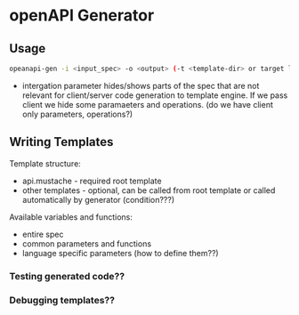 # openAPI Generator

## Usage

``` bash
opeanapi-gen -i <input_spec> -o <output> (-t <template-dir> or target language) -integration <client|server>
```

- intergation parameter hides/shows parts of the spec that are not relevant for client/server code generation to template engine. If we pass client we hide some paramaeters and operations. (do we have client only parameters, operations?)

<!-- something about client/sever code so we can add/remove parts related only to one of them -->
<!-- do we need some context specific information? like package name, etc. should be as low as possible -->

## Writing Templates

<!-- 
    - template language (mustache and handlebars)
    - templates structure, so we don't put everything in one file
    - template variables and functions, so we can reuse common logic like filtering part of the spec, pass context between templates, etc.
    - common practices we enforce
    - calling other templates
    - testing and debugging templates?
    - how to pass docs from spec to code
 -->

 <!-- current template structure
 
  -->

Template structure:

- api.mustache - required root template
- other templates - optional, can be called from root template or called automatically by generator (condition???)

<!-- We can embed templates in binary or load them from disk. If we embed them we'll be able to install go get to install that tool without any additional steps. If we load them from disk we'll be able to modify them without recompiling the tool. Anyway we will store templates in same repo as generator. -->

Available variables and functions:

- entire spec
- common parameters and functions
- language specific parameters (how to define them??)

<!-- questions to think about: what kind of code should be generated for allOf types, so can we compile it as it one struct or better to let templates know, what go -> openAPI generator doing with composition? now we don't have allOf in specs, so suppose generator handles it and expand it to simple structure -->

### Testing generated code??
### Debugging templates??